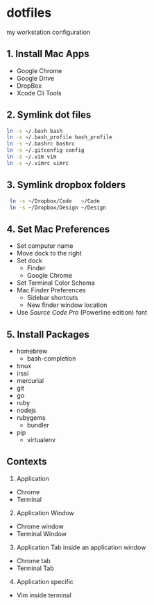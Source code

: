 # dotfiles

my workstation configuration

## 1. Install Mac Apps

+ Google Chrome
+ Google Drive
+ DropBox
+ Xcode Cli Tools

## 2. Symlink dot files

```bash
ln -s ~/.bash bash
ln -s ~/.bash_profile bash_profile
ln -s ~/.bashrc bashrc
ln -s ~/.gitconfig config
ln -s ~/.vim vim
ln -s ~/.vimrc vimrc
```

## 3. Symlink dropbox folders

```bash
 ln -s ~/Dropbox/Code   ~/Code      
 ln -s ~/Dropbox/Design ~/Design    
```

## 4. Set Mac Preferences

+ Set computer name
+ Move dock to the right
+ Set dock
  - Finder
  - Google Chrome
+ Set Terminal Color Schema
+ Mac Finder Preferences
  - Sidebar shortcuts
  - New finder window location
+ Use _Source Code Pro_ (Powerline edition) font

## 5. Install Packages 

+ homebrew
  - bash-completion
+ tmux
+ irssi
+ mercurial
+ git
+ go
+ ruby
+ nodejs
+ rubygems
  - bundler
+ pip
  - virtualenv

## Contexts

1. Application
  - Chrome
  - Terminal
2. Application Window
  - Chrome window
  - Terminal Window
3. Application Tab inside an application window
  - Chrome tab
  - Terminal Tab
4. Application specific
  - Vim inside terminal
